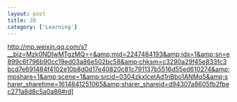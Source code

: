 ```yaml
---
layout: post
title: 28
category: ['Learning']
---
```


http://mp.weixin.qq.com/s?__biz=Mzk0NDIwMTgzMQ==&amp;mid=2247484193&amp;idx=1&amp;sn=e899c6f796b90cc19ed03a86e502bc58&amp;chksm=c3290a29f45e833fc3bcd7e691484f4102e10b8d0d17e40820c81c791137b5516d55ed610274&amp;mpshare=1&amp;scene=1&amp;srcid=0304zkxIcetAd1nBbo1ANMq5&amp;sharer_sharetime=1614841251065&amp;sharer_shareid=d94307a8605fb2fbec271a8d8c5a0a86#rd]


